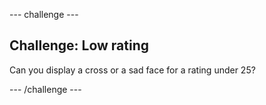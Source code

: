 \--- challenge \---

## Challenge: Low rating

Can you display a cross or a sad face for a rating under 25?

\--- /challenge \---